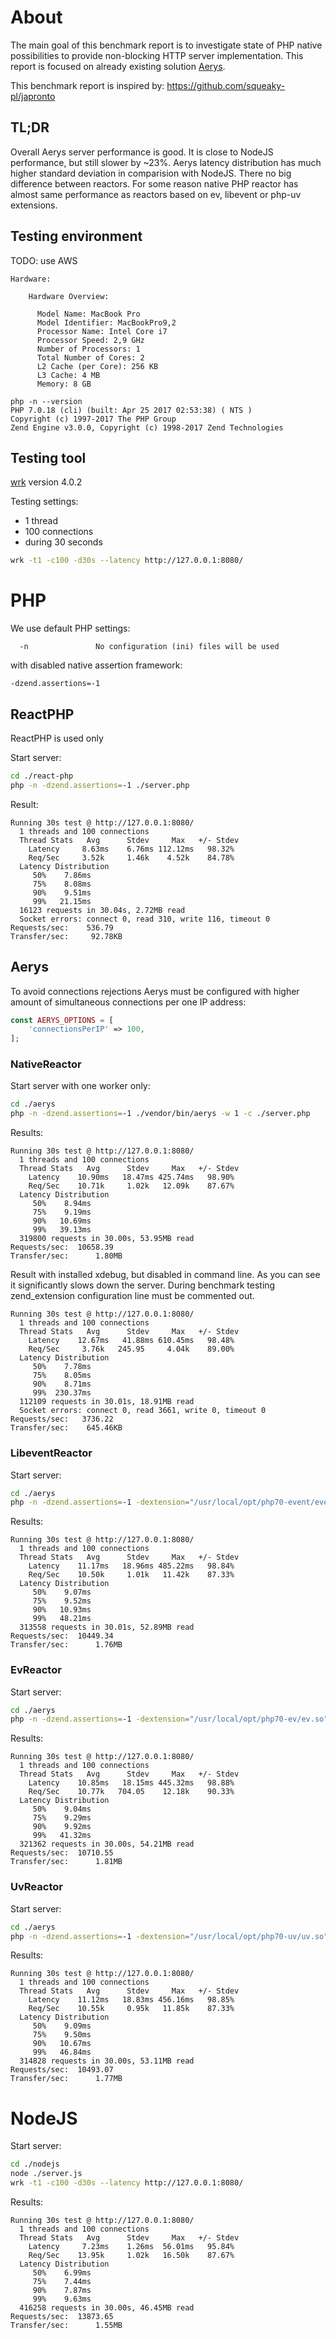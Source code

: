 About
=====

The main goal of this benchmark report is to investigate state of PHP native 
possibilities to provide non-blocking HTTP server implementation. 
This report is focused on already existing solution [Aerys](https://github.com/amphp/aerys).


This benchmark report is inspired by: https://github.com/squeaky-pl/japronto


## TL;DR

Overall Aerys server performance is good. It is close to NodeJS performance, 
but still slower by ~23%. 
Aerys latency distribution has much higher standard deviation in comparision with NodeJS.
There no big difference between reactors. For some reason native PHP reactor 
has almost same performance as reactors based on ev, libevent or php-uv extensions.

## Testing environment

TODO: use AWS

```text
Hardware:

    Hardware Overview:

      Model Name: MacBook Pro
      Model Identifier: MacBookPro9,2
      Processor Name: Intel Core i7
      Processor Speed: 2,9 GHz
      Number of Processors: 1
      Total Number of Cores: 2
      L2 Cache (per Core): 256 KB
      L3 Cache: 4 MB
      Memory: 8 GB
```

```text
php -n --version
PHP 7.0.18 (cli) (built: Apr 25 2017 02:53:38) ( NTS )
Copyright (c) 1997-2017 The PHP Group
Zend Engine v3.0.0, Copyright (c) 1998-2017 Zend Technologies
```

## Testing tool

[wrk](https://github.com/wg/wrk) version 4.0.2

Testing settings:
 * 1 thread
 * 100 connections
 * during 30 seconds
```bash
wrk -t1 -c100 -d30s --latency http://127.0.0.1:8080/
```

PHP
===

We use default PHP settings:   
```text
  -n               No configuration (ini) files will be used
```
with disabled native assertion framework:
```text
-dzend.assertions=-1
```


## ReactPHP

ReactPHP is used only 

Start server:
```bash
cd ./react-php
php -n -dzend.assertions=-1 ./server.php
```

Result:
```text
Running 30s test @ http://127.0.0.1:8080/
  1 threads and 100 connections
  Thread Stats   Avg      Stdev     Max   +/- Stdev
    Latency     8.63ms    6.76ms 112.12ms   98.32%
    Req/Sec     3.52k     1.46k    4.52k    84.78%
  Latency Distribution
     50%    7.86ms
     75%    8.08ms
     90%    9.51ms
     99%   21.15ms
  16123 requests in 30.04s, 2.72MB read
  Socket errors: connect 0, read 310, write 116, timeout 0
Requests/sec:    536.79
Transfer/sec:     92.78KB
```

## Aerys

To avoid connections rejections Aerys must be configured with higher amount of simultaneous
connections per one IP address:
```php
const AERYS_OPTIONS = [
    'connectionsPerIP' => 100,
];
```

### NativeReactor

Start server with one worker only:
```bash
cd ./aerys
php -n -dzend.assertions=-1 ./vendor/bin/aerys -w 1 -c ./server.php
```

Results:
```text
Running 30s test @ http://127.0.0.1:8080/
  1 threads and 100 connections
  Thread Stats   Avg      Stdev     Max   +/- Stdev
    Latency    10.90ms   18.47ms 425.74ms   98.90%
    Req/Sec    10.71k     1.02k   12.09k    87.67%
  Latency Distribution
     50%    8.94ms
     75%    9.19ms
     90%   10.69ms
     99%   39.13ms
  319800 requests in 30.00s, 53.95MB read
Requests/sec:  10658.39
Transfer/sec:      1.80MB
```

Result with installed xdebug, but disabled in command line. 
As you can see it significantly slows down the server. During benchmark testing
zend_extension configuration line must be commented out.
```text
Running 30s test @ http://127.0.0.1:8080/
  1 threads and 100 connections
  Thread Stats   Avg      Stdev     Max   +/- Stdev
    Latency    12.67ms   41.88ms 610.45ms   98.48%
    Req/Sec     3.76k   245.95     4.04k    89.00%
  Latency Distribution
     50%    7.78ms
     75%    8.05ms
     90%    8.71ms
     99%  230.37ms
  112109 requests in 30.01s, 18.91MB read
  Socket errors: connect 0, read 3661, write 0, timeout 0
Requests/sec:   3736.22
Transfer/sec:    645.46KB
```

### LibeventReactor

Start server:
```bash
cd ./aerys
php -n -dzend.assertions=-1 -dextension="/usr/local/opt/php70-event/event.so" ./vendor/bin/aerys -w 1 -c ./server.php
```

Results:
```text
Running 30s test @ http://127.0.0.1:8080/
  1 threads and 100 connections
  Thread Stats   Avg      Stdev     Max   +/- Stdev
    Latency    11.17ms   18.96ms 485.22ms   98.84%
    Req/Sec    10.50k     1.01k   11.42k    87.33%
  Latency Distribution
     50%    9.07ms
     75%    9.52ms
     90%   10.93ms
     99%   48.21ms
  313558 requests in 30.01s, 52.89MB read
Requests/sec:  10449.34
Transfer/sec:      1.76MB
```

### EvReactor

Start server:
```bash
cd ./aerys
php -n -dzend.assertions=-1 -dextension="/usr/local/opt/php70-ev/ev.so" ./vendor/bin/aerys -w 1 -c ./server.php
```

Results:
```text
Running 30s test @ http://127.0.0.1:8080/
  1 threads and 100 connections
  Thread Stats   Avg      Stdev     Max   +/- Stdev
    Latency    10.85ms   18.15ms 445.32ms   98.88%
    Req/Sec    10.77k   704.05    12.18k    90.33%
  Latency Distribution
     50%    9.04ms
     75%    9.29ms
     90%    9.92ms
     99%   41.32ms
  321362 requests in 30.00s, 54.21MB read
Requests/sec:  10710.55
Transfer/sec:      1.81MB
```

### UvReactor

Start server:
```bash
cd ./aerys
php -n -dzend.assertions=-1 -dextension="/usr/local/opt/php70-uv/uv.so" ./vendor/bin/aerys -w 1 -c ./server.php
```

Results:
```text
Running 30s test @ http://127.0.0.1:8080/
  1 threads and 100 connections
  Thread Stats   Avg      Stdev     Max   +/- Stdev
    Latency    11.12ms   18.83ms 456.16ms   98.85%
    Req/Sec    10.55k     0.95k   11.85k    87.33%
  Latency Distribution
     50%    9.09ms
     75%    9.50ms
     90%   10.67ms
     99%   46.84ms
  314828 requests in 30.00s, 53.11MB read
Requests/sec:  10493.07
Transfer/sec:      1.77MB
```

NodeJS
======

Start server:
```bash
cd ./nodejs
node ./server.js
wrk -t1 -c100 -d30s --latency http://127.0.0.1:8080/
```
Results:
```text
Running 30s test @ http://127.0.0.1:8080/
  1 threads and 100 connections
  Thread Stats   Avg      Stdev     Max   +/- Stdev
    Latency     7.23ms    1.26ms  56.01ms   95.84%
    Req/Sec    13.95k     1.02k   16.50k    87.67%
  Latency Distribution
     50%    6.99ms
     75%    7.44ms
     90%    7.87ms
     99%    9.63ms
  416258 requests in 30.00s, 46.45MB read
Requests/sec:  13873.65
Transfer/sec:      1.55MB
```